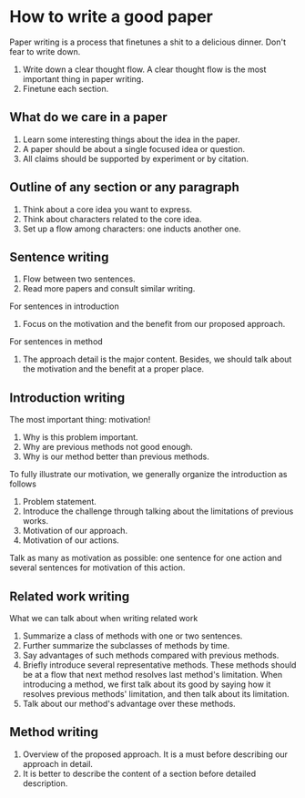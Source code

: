 # How to write a good paper

Paper writing is a process that finetunes a shit to a delicious dinner. Don't fear to write down.

1. Write down a clear thought flow. A clear thought flow is the most important thing in paper writing.
2. Finetune each section.

## What do we care in a paper

1. Learn some interesting things about the idea in the paper.
2. A paper should be about a single focused idea or question.
3. All claims should be supported by experiment or by citation.

## Outline of any section or any paragraph

1. Think about a core idea you want to express.
2. Think about characters related to the core idea.
3. Set up a flow among characters: one inducts another one.

## Sentence writing

1. Flow between two sentences.
2. Read more papers and consult similar writing.

For sentences in introduction

1. Focus on the motivation and the benefit from our proposed approach.

For sentences in method

1. The approach detail is the major content. Besides, we should talk about the motivation and the benefit at a proper place.

## Introduction writing

The most important thing: motivation!

1. Why is this problem important.
2. Why are previous methods not good enough.
3. Why is our method better than previous methods.

To fully illustrate our motivation, we generally organize the introduction as follows

1. Problem statement.
2. Introduce the challenge through talking about the limitations of previous works.
3. Motivation of our approach.
4. Motivation of our actions.

Talk as many as motivation as possible: one sentence for one action and several sentences for motivation of this action.

## Related work writing

What we can talk about when writing related work

1. Summarize a class of methods with one or two sentences.
2. Further summarize the subclasses of methods by time.
3. Say advantages of such methods compared with previous methods.
4. Briefly introduce several representative methods. These methods should be at a flow that next method resolves last method's limitation. When introducing a method, we first talk about its good by saying how it resolves previous methods' limitation, and then talk about its limitation.
5. Talk about our method's advantage over these methods.

## Method writing

1. Overview of the proposed approach. It is a must before describing our approach in detail.
2. It is better to describe the content of a section before detailed description.
